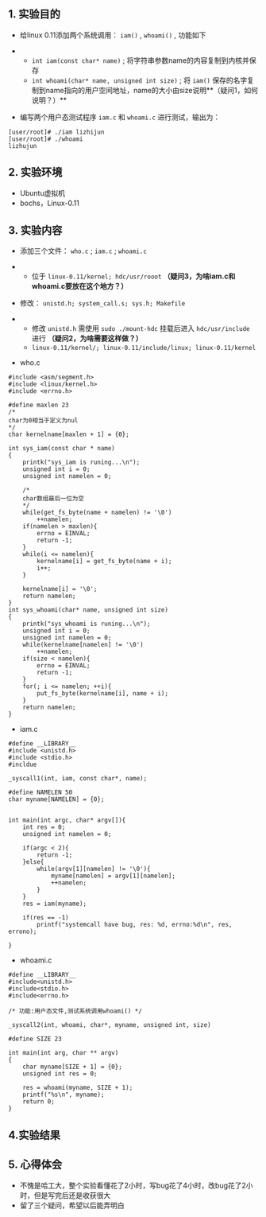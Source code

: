 ## 1. 实验目的

- 给linux 0.11添加两个系统调用： `iam()` , `whoami()` , 功能如下

- - `int iam(const char* name)` ; 将字符串参数name的内容复制到内核并保存
  - `int whoami(char* name, unsigned int size)` ; 将 `iam()` 保存的名字复制到name指向的用户空间地址，name的大小由size说明**（疑问1，如何说明？）**

- 编写两个用户态测试程序 `iam.c` 和 `whoami.c` 进行测试，输出为：

```
[user/root]# ./iam lizhijun
[user/root]# ./whoami
lizhujun
```



## 2. 实验环境

- Ubuntu虚拟机
- bochs，Linux-0.11



## 3. 实验内容

- 添加三个文件： `who.c` ; `iam.c` ; `whoami.c` 

- - 位于 `linux-0.11/kernel; hdc/usr/rooot` **（疑问3，为啥iam.c和whoami.c要放在这个地方？）** 

- 修改： `unistd.h; system_call.s; sys.h; Makefile` 

- - 修改 `unistd.h` 需使用 `sudo ./mount-hdc` 挂载后进入 `hdc/usr/include` 进行 **（疑问2，为啥需要这样做？）** 
  - `linux-0.11/kernel/; linux-0.11/include/linux; linux-0.11/kernel` 



- who.c 

```
#include <asm/segment.h>
#include <linux/kernel.h>
#include <errno.h>

#define maxlen 23
/*
char为0相当于定义为nul
*/
char kernelname[maxlen + 1] = {0}; 

int sys_iam(const char * name)
{
    printk("sys_iam is runing...\n");
    unsigned int i = 0;
    unsigned int namelen = 0;

    /*
    char数组最后一位为空
    */
    while(get_fs_byte(name + namelen) != '\0')
        ++namelen;
    if(namelen > maxlen){
        errno = EINVAL;
        return -1;
    }
    while(i <= namelen){
        kernelname[i] = get_fs_byte(name + i);
        i++;
    }

    kernelname[i] = '\0';
    return namelen;
}
int sys_whoami(char* name, unsigned int size)
{
    printk("sys_whoami is runing...\n");
    unsigned int i = 0;
    unsigned int namelen = 0;
    while(kernelname[namelen] != '\0')
        ++namelen;
    if(size < namelen){
        errno = EINVAL;
        return -1;
    }
    for(; i <= namelen; ++i){
        put_fs_byte(kernelname[i], name + i);
    }
    return namelen;
}
```

- iam.c 

```
#define __LIBRARY__
#include <unistd.h>
#include <stdio.h>
#incldue 

_syscall1(int, iam, const char*, name);

#define NAMELEN 50
char myname[NAMELEN] = {0};


int main(int argc, char* argv[]){
    int res = 0;
    unsigned int namelen = 0;

    if(argc < 2){
        return -1;
    }else{
        while(argv[1][namelen] != '\0'){
            myname[namelen] = argv[1][namelen];
            ++namelen;
        }
    }
    res = iam(myname);

    if(res == -1)
        printf("systemcall have bug, res: %d, errno:%d\n", res, errono);
    
}
```

- whoami.c

```
#define __LIBRARY__
#include<unistd.h>
#include<stdio.h>
#include<errno.h>

/* 功能:用户态文件,测试系统调用whoami() */

_syscall2(int, whoami, char*, myname, unsigned int, size)

#define SIZE 23

int main(int arg, char ** argv)
{
    char myname[SIZE + 1] = {0};
    unsigned int res = 0;

    res = whoami(myname, SIZE + 1);
    printf("%s\n", myname);
    return 0;
}
```



## 4.实验结果



## 5. 心得体会

- 不愧是哈工大，整个实验看懂花了2小时，写bug花了4小时，改bug花了2小时，但是写完后还是收获很大
- 留了三个疑问，希望以后能弄明白